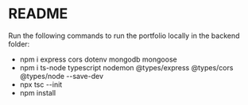 # README

Run the following commands to run the portfolio locally in the backend folder:

- npm i express cors dotenv mongodb mongoose
- npm i ts-node typescript nodemon @types/express @types/cors @types/node --save-dev
- npx tsc --init
- npm install
